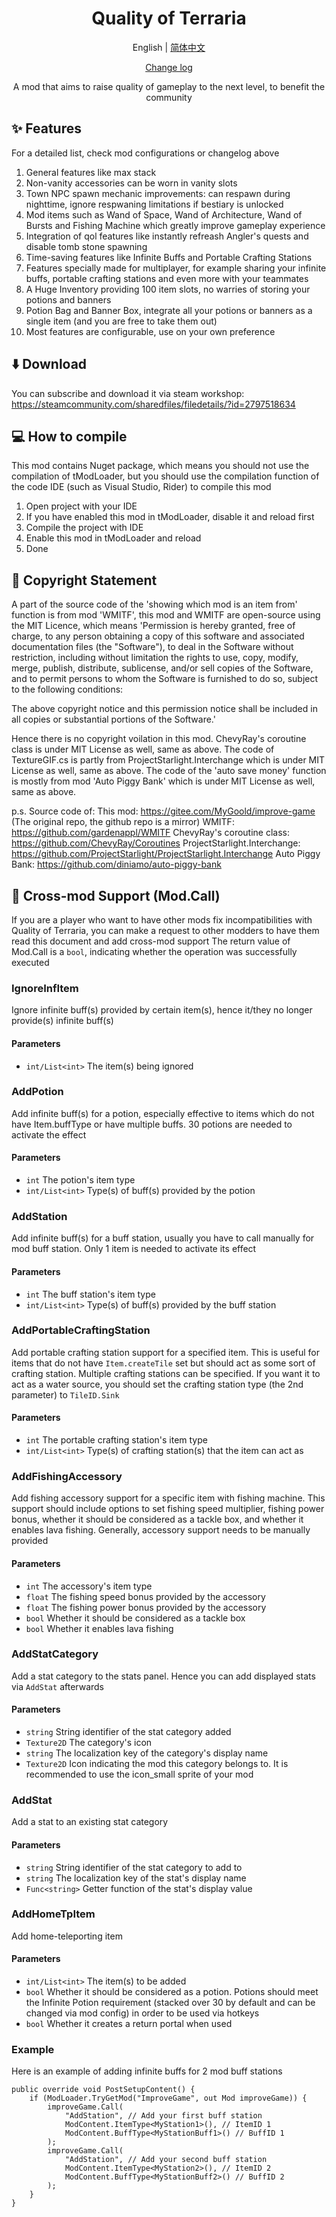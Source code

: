 <h1 align="center">Quality of Terraria</h1>

<div align="center">

English | [简体中文](README.md)

[Change log](ChangeLog-en.md)

A mod that aims to raise quality of gameplay to the next level, to benefit the community

</div>

## ✨ Features
For a detailed list, check mod configurations or changelog above
1. General features like max stack
2. Non-vanity accessories can be worn in vanity slots
3. Town NPC spawn mechanic improvements: can respawn during nighttime, ignore respwaning limitations if bestiary is unlocked
4. Mod items such as Wand of Space, Wand of Architecture, Wand of Bursts and Fishing Machine which greatly improve gameplay experience
5. Integration of qol features like instantly refreash Angler's quests and disable tomb stone spawning
6. Time-saving features like Infinite Buffs and Portable Crafting Stations
7. Features specially made for multiplayer, for example sharing your infinite buffs, portable crafting stations and even more with your teammates
8. A Huge Inventory providing 100 item slots, no warries of storing your potions and banners
9. Potion Bag and Banner Box, integrate all your potions or banners as a single item (and you are free to take them out)
10. Most features are configurable, use on your own preference

## ⬇️ Download
You can subscribe and download it via steam workshop: https://steamcommunity.com/sharedfiles/filedetails/?id=2797518634

## 💻 How to compile
This mod contains Nuget package, which means you should not use the compilation of tModLoader, but you should use the compilation function of the code IDE (such as Visual Studio, Rider) to compile this mod
1. Open project with your IDE
2. If you have enabled this mod in tModLoader, disable it and reload first
3. Compile the project with IDE
4. Enable this mod in tModLoader and reload
5. Done

## 📗 Copyright Statement
A part of the source code of the 'showing which mod is an item from' function is from mod 'WMITF', this mod and WMITF are open-source using the MIT Licence, which means 'Permission is hereby granted, free of charge, to any person obtaining a copy of this software and associated documentation files (the "Software"), to deal in the Software without restriction, including without limitation the rights to use, copy, modify, merge, publish, distribute, sublicense, and/or sell copies of the Software, and to permit persons to whom the Software is furnished to do so, subject to the following conditions:

The above copyright notice and this permission notice shall be included in all copies or substantial portions of the Software.'

Hence there is no copyright voilation in this mod.
ChevyRay's coroutine class is under MIT License as well, same as above. 
The code of TextureGIF.cs is partly from ProjectStarlight.Interchange which is under MIT License as well, same as above.
The code of the 'auto save money' function is mostly from mod 'Auto Piggy Bank' which is under MIT License as well, same as above.

p.s.
Source code of:
This mod: https://gitee.com/MyGoold/improve-game (The original repo, the github repo is a mirror)
WMITF: https://github.com/gardenappl/WMITF
ChevyRay's coroutine class: https://github.com/ChevyRay/Coroutines
ProjectStarlight.Interchange: https://github.com/ProjectStarlight/ProjectStarlight.Interchange
Auto Piggy Bank: https://github.com/diniamo/auto-piggy-bank

## 🤝 Cross-mod Support (Mod.Call)

If you are a player who want to have other mods fix incompatibilities with Quality of Terraria, you can make a request to other modders to have them read this document and add cross-mod support
The return value of Mod.Call is a `bool`, indicating whether the operation was successfully executed

### IgnoreInfItem
Ignore infinite buff(s) provided by certain item(s), hence it/they no longer provide(s) infinite buff(s)
#### Parameters
- `int/List<int>` The item(s) being ignored

### AddPotion
Add infinite buff(s) for a potion, especially effective to items which do not have Item.buffType or have multiple buffs. 30 potions are needed to activate the effect
#### Parameters
- `int` The potion's item type
- `int/List<int>` Type(s) of buff(s) provided by the potion

### AddStation
Add infinite buff(s) for a buff station, usually you have to call manually for mod buff station. Only 1 item is needed to activate its effect
#### Parameters
- `int` The buff station's item type
- `int/List<int>` Type(s) of buff(s) provided by the buff station

### AddPortableCraftingStation
Add portable crafting station support for a specified item. This is useful for items that do not have `Item.createTile` set but should act as some sort of crafting station. Multiple crafting stations can be specified.
If you want it to act as a water source, you should set the crafting station type (the 2nd parameter) to `TileID.Sink`
#### Parameters
- `int` The portable crafting station's item type
- `int/List<int>` Type(s) of crafting station(s) that the item can act as

### AddFishingAccessory
Add fishing accessory support for a specific item with fishing machine. This support should include options to set fishing speed multiplier, fishing power bonus, whether it should be considered as a tackle box, and whether it enables lava fishing. Generally, accessory support needs to be manually provided
#### Parameters
- `int` The accessory's item type
- `float` The fishing speed bonus provided by the accessory
- `float` The fishing power bonus provided by the accessory
- `bool` Whether it should be considered as a tackle box
- `bool` Whether it enables lava fishing

### AddStatCategory
Add a stat category to the stats panel. Hence you can add displayed stats via `AddStat` afterwards
#### Parameters
- `string` String identifier of the stat category added
- `Texture2D` The category's icon
- `string` The localization key of the category's display name
- `Texture2D` Icon indicating the mod this category belongs to. It is recommended to use the icon_small sprite of your mod

### AddStat
Add a stat to an existing stat category
#### Parameters
- `string` String identifier of the stat category to add to
- `string` The localization key of the stat's display name
- `Func<string>` Getter function of the stat's display value

### AddHomeTpItem
Add home-teleporting item
#### Parameters
- `int/List<int>` The item(s) to be added
- `bool` Whether it should be considered as a potion. Potions should meet the Infinite Potion requirement (stacked over 30 by default and can be changed via mod config) in order to be used via hotkeys
- `bool` Whether it creates a return portal when used

### Example
Here is an example of adding infinite buffs for 2 mod buff stations
```CSharp
public override void PostSetupContent() {
    if (ModLoader.TryGetMod("ImproveGame", out Mod improveGame)) {
        improveGame.Call(
            "AddStation", // Add your first buff station
            ModContent.ItemType<MyStation1>(), // ItemID 1
            ModContent.BuffType<MyStationBuff1>() // BuffID 1
        );
        improveGame.Call(
            "AddStation", // Add your second buff station
            ModContent.ItemType<MyStation2>(), // ItemID 2
            ModContent.BuffType<MyStationBuff2>() // BuffID 2
        );
    }
}
```